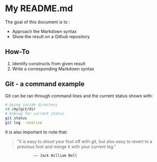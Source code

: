 # My README.md
The goal of this document is to : 

- Approach the Markdown syntax
- Show the result on a Github repository

## How-To

1. Identify constructs from given result
2. Write a corresponding Markdown syntax

## Git - a command example

Git can be ran through command lines and the current status shown with:

```bash
# Going inside directory
cd /my/git/dir
# Asking for current status
git status
git log --oneline 
```
It is also important to note that:

>"Il is easy to shoot your foot off with git, but also easy to revert to a previous foot and merge it with your current leg." 
>
                 —— Jack William Bell